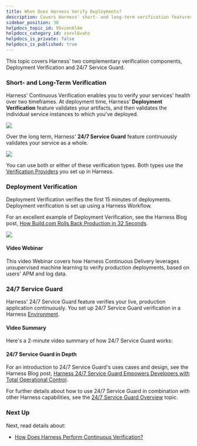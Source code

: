 ```yaml
---
title: When Does Harness Verify Deployments?
description: Covers Harness' short- and long-term verification features --  Deployment Verification and 24/7 Service Guard.
sidebar_position: 30
helpdocs_topic_id: 95vzen6l4m
helpdocs_category_id: zxxvl8vahz
helpdocs_is_private: false
helpdocs_is_published: true
---
```


This topic covers Harness' two complementary verification components, Deployment Verification and 24/7 Service Guard.

### Short- and Long-Term Verification

Harness' Continuous Verification enables you to verify your services' health over two timeframes. At deployment time, Harness' **Deployment Verification** feature validates your artifacts, and then validates the individual service instances to which you've deployed.

![](./static/when-verify-00.png)

Over the long term, Harness' **24/7 Service Guard** feature continuously validates your service as a whole.

![](./static/when-verify-01.png)

You can use both or either of these verification types. Both types use the [Verification Providers](cv-providers.md) you set up in Harness.

### Deployment Verification

Deployment Verification verifies the first 15 minutes of deployments. Deployment verification is set up using a Harness Workflow.

For an excellent example of Deployment Verification, see the Harness Blog post, [How Build.com Rolls Back Production in 32 Seconds](https://harness.io/customers/case-studies/automated-ci-cd-rollback/).

![](./static/when-verify-02.png)

#### Video Webinar

This video Webinar covers how Harness Continuous Delivery leverages unsupervised machine learning to verify production deployments, based on users' APM and log data.

<DocVideo src="https://www.youtube.com/embed/ZO5otWQ4PIc" />

### 24/7 Service Guard

Harness' 24/7 Service Guard feature verifies your live, production application continuously. You set up 24/7 Service Guard verification in a Harness [Environment](../../../model-cd-pipeline/environments/environment-configuration.md).

#### Video Summary

Here's a 2-minute video summary of how 24/7 Service Guard works:

<DocVideo src="https://www.youtube.com/embed/yi8J4nZAXxw" />

#### 24/7 Service Guard in Depth

For an introduction to 24/7 Service Guard's uses cases and design, see the Harness Blog post, [Harness 24/7 Service Guard Empowers Developers with Total Operational Control](http://www.harness.io/blog/harness-24-7-service-guard).

For further details about how to use 24/7 Service Guard in combination with other Harness capabilities, see the [24/7 Service Guard Overview](24-7-service-guard-overview.md) topic.

### Next Up

Next, read details about:

- [How Does Harness Perform Continuous Verification?](how-cv.md)
